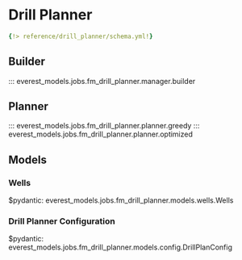# Drill Planner

```yaml
{!> reference/drill_planner/schema.yml!}
```

## Builder

::: everest_models.jobs.fm_drill_planner.manager.builder

## Planner

::: everest_models.jobs.fm_drill_planner.planner.greedy
::: everest_models.jobs.fm_drill_planner.planner.optimized

## Models

### Wells

$pydantic: everest_models.jobs.fm_drill_planner.models.wells.Wells

### Drill Planner Configuration

$pydantic: everest_models.jobs.fm_drill_planner.models.config.DrillPlanConfig
